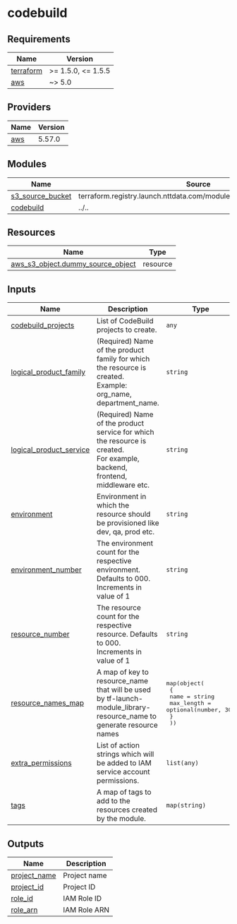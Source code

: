 # codebuild

<!-- BEGINNING OF PRE-COMMIT-TERRAFORM DOCS HOOK -->
## Requirements

| Name | Version |
|------|---------|
| <a name="requirement_terraform"></a> [terraform](#requirement\_terraform) | >= 1.5.0, <= 1.5.5 |
| <a name="requirement_aws"></a> [aws](#requirement\_aws) | ~> 5.0 |

## Providers

| Name | Version |
|------|---------|
| <a name="provider_aws"></a> [aws](#provider\_aws) | 5.57.0 |

## Modules

| Name | Source | Version |
|------|--------|---------|
| <a name="module_s3_source_bucket"></a> [s3\_source\_bucket](#module\_s3\_source\_bucket) | terraform.registry.launch.nttdata.com/module_collection/s3_bucket/aws | ~> 1.0 |
| <a name="module_codebuild"></a> [codebuild](#module\_codebuild) | ../.. | n/a |

## Resources

| Name | Type |
|------|------|
| [aws_s3_object.dummy_source_object](https://registry.terraform.io/providers/hashicorp/aws/latest/docs/resources/s3_object) | resource |

## Inputs

| Name | Description | Type | Default | Required |
|------|-------------|------|---------|:--------:|
| <a name="input_codebuild_projects"></a> [codebuild\_projects](#input\_codebuild\_projects) | List of CodeBuild projects to create. | `any` | `[]` | no |
| <a name="input_logical_product_family"></a> [logical\_product\_family](#input\_logical\_product\_family) | (Required) Name of the product family for which the resource is created.<br>    Example: org\_name, department\_name. | `string` | `"launch"` | no |
| <a name="input_logical_product_service"></a> [logical\_product\_service](#input\_logical\_product\_service) | (Required) Name of the product service for which the resource is created.<br>    For example, backend, frontend, middleware etc. | `string` | `"servicename"` | no |
| <a name="input_environment"></a> [environment](#input\_environment) | Environment in which the resource should be provisioned like dev, qa, prod etc. | `string` | `"dev"` | no |
| <a name="input_environment_number"></a> [environment\_number](#input\_environment\_number) | The environment count for the respective environment. Defaults to 000. Increments in value of 1 | `string` | `"000"` | no |
| <a name="input_resource_number"></a> [resource\_number](#input\_resource\_number) | The resource count for the respective resource. Defaults to 000. Increments in value of 1 | `string` | `"000"` | no |
| <a name="input_resource_names_map"></a> [resource\_names\_map](#input\_resource\_names\_map) | A map of key to resource\_name that will be used by tf-launch-module\_library-resource\_name to generate resource names | <pre>map(object(<br>    {<br>      name       = string<br>      max_length = optional(number, 30)<br>    }<br>  ))</pre> | <pre>{<br>  "codebuild": {<br>    "max_length": 30,<br>    "name": "cb"<br>  }<br>}</pre> | no |
| <a name="input_extra_permissions"></a> [extra\_permissions](#input\_extra\_permissions) | List of action strings which will be added to IAM service account permissions. | `list(any)` | `[]` | no |
| <a name="input_tags"></a> [tags](#input\_tags) | A map of tags to add to the resources created by the module. | `map(string)` | `{}` | no |

## Outputs

| Name | Description |
|------|-------------|
| <a name="output_project_name"></a> [project\_name](#output\_project\_name) | Project name |
| <a name="output_project_id"></a> [project\_id](#output\_project\_id) | Project ID |
| <a name="output_role_id"></a> [role\_id](#output\_role\_id) | IAM Role ID |
| <a name="output_role_arn"></a> [role\_arn](#output\_role\_arn) | IAM Role ARN |
<!-- END OF PRE-COMMIT-TERRAFORM DOCS HOOK -->
